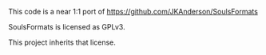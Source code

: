 This code is a near 1:1 port of https://github.com/JKAnderson/SoulsFormats

SoulsFormats is licensed as GPLv3.

This project inherits that license.

